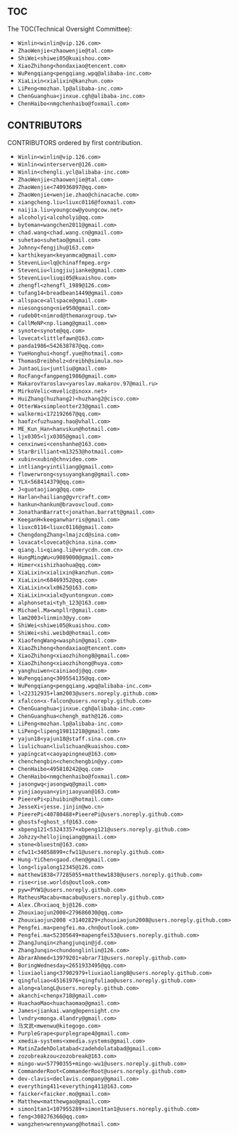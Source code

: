 ## TOC

The TOC(Technical Oversight Committee):

- `Winlin<winlin@vip.126.com>`
- `ZhaoWenjie<zhaowenjie@tal.com>`
- `ShiWei<shiwei05@kuaishou.com>`
- `XiaoZhihong<hondaxiao@tencent.com>`
- `WuPengqiang<pengqiang.wpq@alibaba-inc.com>`
- `XiaLixin<xialixin@kanzhun.com>`
- `LiPeng<mozhan.lp@alibaba-inc.com>`
- `ChenGuanghua<jinxue.cgh@alibaba-inc.com>`
- `ChenHaibo<nmgchenhaibo@foxmail.com>`

## CONTRIBUTORS

CONTRIBUTORS ordered by first contribution.

* `Winlin<winlin@vip.126.com>`
* `Winlin<winterserver@126.com>`
* `Winlin<chengli.ycl@alibaba-inc.com>`
* `ZhaoWenjie<zhaowenjie@tal.com>`
* `ZhaoWenjie<740936897@qq.com>`
* `ZhaoWenjie<wenjie.zhao@chinacache.com>`
* `xiangcheng.liu<liuxc0116@foxmail.com>`
* `naijia.liu<youngcow@youngcow.net>`
* `alcoholyi<alcoholyi@qq.com>`
* `byteman<wangchen2011@gmail.com>`
* `chad.wang<chad.wang.cn@gmail.com>`
* `suhetao<suhetao@gmail.com>`
* `Johnny<fengjihu@163.com>`
* `karthikeyan<keyanmca@gmail.com>`
* `StevenLiu<lq@chinaffmpeg.org>`
* `StevenLiu<lingjiujianke@gmail.com>`
* `StevenLiu<liuqi05@kuaishou.com>`
* `zhengfl<zhengfl_1989@126.com>`
* `tufang14<breadbean1449@gmail.com>`
* `allspace<allspace@gmail.com>`
* `niesongsong<nie950@gmail.com>`
* `rudeb0t<nimrod@themanxgroup.tw>`
* `CallMeNP<np.liamg@gmail.com>`
* `synote<synote@qq.com>`
* `lovecat<littlefawn@163.com>`
* `panda1986<542638787@qq.com>`
* `YueHonghui<hongf.yue@hotmail.com>`
* `ThomasDreibholz<dreibh@simula.no>`
* `JuntaoLiu<juntliu@gmail.com>`
* `RocFang<fangpeng1986@gmail.com>`
* `MakarovYaroslav<yaroslav.makarov.97@mail.ru>`
* `MirkoVelic<mvelic@inoxx.net>`
* `HuiZhang(huzhang2)<huzhang2@cisco.com>`
* `OtterWa<simpleotter23@gmail.com>`
* `walkermi<172192667@qq.com>`
* `haofz<fuzhuang.hao@vhall.com>`
* `ME_Kun_Han<hanvskun@hotmail.com>`
* `ljx0305<ljx0305@gmail.com>`
* `cenxinwei<censhanhe@163.com>`
* `StarBrilliant<m13253@hotmail.com>`
* `xubin<xubin@chnvideo.com>`
* `intliang<yintiliang@gmail.com>`
* `flowerwrong<sysuyangkang@gmail.com>`
* `YLX<568414379@qq.com>`
* `J<guotaojiang@qq.com>`
* `Harlan<hailiang@gvrcraft.com>`
* `hankun<hankun@bravovcloud.com>`
* `JonathanBarratt<jonathan.barratt@gmail.com>`
* `KeeganH<keeganwharris@gmail.com>`
* `liuxc0116<liuxc0116@gmail.com>`
* `ChengdongZhang<lmajzcd@sina.com>`
* `lovacat<lovecat@china.sina.com>`
* `qiang.li<qiang.li@verycdn.com.cn>`
* `HungMingWu<u9089000@gmail.com>`
* `Himer<xishizhaohua@qq.com>`
* `XiaLixin<xialixin@kanzhun.com>`
* `XiaLixin<68469352@qq.com>`
* `XiaLixin<xlx0625@163.com>`
* `XiaLixin<xialx@yuntongxun.com>`
* `alphonsetai<tyh_123@163.com>`
* `Michael.Ma<wnpllr@gmail.com>`
* `lam2003<linmin3@yy.com>`
* `ShiWei<shiwei05@kuaishou.com>`
* `ShiWei<shi.weibd@hotmail.com>`
* `XiaofengWang<wasphin@gmail.com>`
* `XiaoZhihong<hondaxiao@tencent.com>`
* `XiaoZhihong<xiaozhihong8@gmail.com>`
* `XiaoZhihong<xiaozhihong@huya.com>`
* `yanghuiwen<cainiaodj@qq.com>`
* `WuPengqiang<309554135@qq.com>`
* `WuPengqiang<pengqiang.wpq@alibaba-inc.com>`
* `l<22312935+lam2003@users.noreply.github.com>`
* `xfalcon<x-falcon@users.noreply.github.com>`
* `ChenGuanghua<jinxue.cgh@alibaba-inc.com>`
* `ChenGuanghua<chengh_math@126.com>`
* `LiPeng<mozhan.lp@alibaba-inc.com>`
* `LiPeng<lipeng19811218@gmail.com>`
* `yajun18<yajun18@staff.sina.com.cn>`
* `liulichuan<liulichuan@kuaishou.com>`
* `yapingcat<caoyapingneu@163.com>`
* `chenchengbin<chenchengbin@yy.com>`
* `ChenHaibo<495810242@qq.com>`
* `ChenHaibo<nmgchenhaibo@foxmail.com>`
* `jasongwq<jasongwq@gmail.com>`
* `yinjiaoyuan<yinjiaoyuan@163.com>`
* `PieerePi<pihuibin@hotmail.com>`
* `JesseXi<jesse.jinjin@wo.cn>`
* `PieerePi<40780488+PieerePi@users.noreply.github.com>`
* `ghostsf<ghost_sf@163.com>`
* `xbpeng121<53243357+xbpeng121@users.noreply.github.com>`
* `Johzzy<hellojinqiang@gmail.com>`
* `stone<bluestn@163.com>`
* `cfw11<34058899+cfw11@users.noreply.github.com>`
* `Hung-YiChen<gaod.chen@gmail.com>`
* `long<liyalong12345@126.com>`
* `matthew1838<77285055+matthew1838@users.noreply.github.com>`
* `rise<rise.worlds@outlook.com>`
* `pyw<PYW1@users.noreply.github.com>`
* `MatheusMacabu<macabu@users.noreply.github.com>`
* `Alex.CR<xiaoq_bj@126.com>`
* `Zhouxiaojun2008<279686030@qq.com>`
* `Zhouxiaojun2008 <31402829+zhouxiaojun2008@users.noreply.github.com>`
* `Pengfei.ma<pengfei.ma.chn@outlook.com>`
* `Pengfei.ma<52305649+mapengfei53@users.noreply.github.com>`
* `ZhangJunqin<zhangjunqin@jd.com>`
* `ZhangJunqin<chundonglinlin@126.com>`
* `AbrarAhmed<13979201+abrar71@users.noreply.github.com>`
* `BoringWednesday<2651933495@qq.com>`
* `liuxiaoliang<37902979+liuxiaoliang8@users.noreply.github.com>`
* `qingfuliao<45161976+qingfuliao@users.noreply.github.com>`
* `along<alongL@users.noreply.github.com>`
* `akanchi<chenpx718@gmail.com>`
* `HuachaoMao<huachaomao@gmail.com>`
* `James<jiankai.wang@opensight.cn>`
* `lvndry<monga.4landry@gmail.com>`
* `马文武<mwenwu@kitegogo.com>`
* `PurpleGrape<purplegrape4@gmail.com>`
* `xmedia-systems<xmedia.systems@gmail.com>`
* `MatinZadehDolatabad<zadehdolatabad@gmail.com>`
* `zozobreakzou<zozobreak@163.com>`
* `mingo-wu<57790355+mingo-wu1@users.noreply.github.com>`
* `CommanderRoot<CommanderRoot@users.noreply.github.com>`
* `dev-clavis<declavis.company@gmail.com>`
* `everything411<everything411@163.com>`
* `faicker<faicker.mo@gmail.com>`
* `Matthew<matthewgao@gmail.com>`
* `simon1tan1<107955289+simon1tan1@users.noreply.github.com>`
* `feng<308276366@qq.com>`
* `wangzhen<wrennywang@hotmail.com>`

